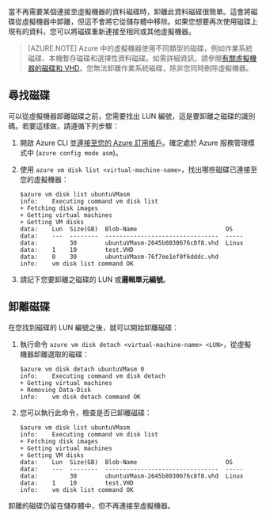 當不再需要某個連接至虛擬機器的資料磁碟時，卸離此資料磁碟很簡單。這會將磁碟從虛擬機器中卸離，但這不會將它從儲存體中移除。如果您想要再次使用磁碟上現有的資料，您可以將磁碟重新連接至相同或其他虛擬機器。

> [AZURE.NOTE] Azure 中的虛擬機器使用不同類型的磁碟，例如作業系統磁碟、本機暫存磁碟和選擇性資料磁碟。如需詳細資訊，請參閱[有關虛擬機器的磁碟和 VHD](../articles/virtual-machines/virtual-machines-linux-about-disks-vhds.md)。您無法卸離作業系統磁碟，除非您同時刪除虛擬機器。

## 尋找磁碟

可以從虛擬機器卸離磁碟之前，您需要找出 LUN 編號，這是要卸離之磁碟的識別碼。若要這樣做，請遵循下列步驟：

1. 	開啟 Azure CLI 並[連接至您的 Azure 訂用帳戶](../articles/xplat-cli-connect.md)。確定處於 Azure 服務管理模式中 (`azure config mode asm`)。

2. 	使用 `azure vm disk list
	<virtual-machine-name>`，找出哪些磁碟已連接至您的虛擬機器：

		$azure vm disk list ubuntuVMasm
		info:    Executing command vm disk list
		+ Fetching disk images
		+ Getting virtual machines
		+ Getting VM disks
		data:    Lun  Size(GB)  Blob-Name                         OS
		data:    ---  --------  --------------------------------  -----
		data:         30        ubuntuVMasm-2645b8030676c8f8.vhd  Linux
		data:    1    10        test.VHD
		data:    0    30        ubuntuVMasm-76f7ee1ef0f6dddc.vhd
		info:    vm disk list command OK

3. 	請記下您要卸離之磁碟的 LUN 或**邏輯單元編號**。


## 卸離磁碟

在您找到磁碟的 LUN 編號之後，就可以開始卸離磁碟：

1. 	執行命令 `azure vm disk detach
 	<virtual-machine-name> <LUN>`，從虛擬機器卸離選取的磁碟：

		$azure vm disk detach ubuntuVMasm 0
		info:    Executing command vm disk detach
		+ Getting virtual machines
		+ Removing Data-Disk
		info:    vm disk detach command OK

2. 	您可以執行此命令，檢查是否已卸離磁碟：

		$azure vm disk list ubuntuVMasm
		info:    Executing command vm disk list
		+ Fetching disk images
		+ Getting virtual machines
		+ Getting VM disks
		data:    Lun  Size(GB)  Blob-Name                         OS
		data:    ---  --------  --------------------------------  -----
		data:         30        ubuntuVMasm-2645b8030676c8f8.vhd  Linux
		data:    1    10        test.VHD
		info:    vm disk list command OK

卸離的磁碟仍留在儲存體中，但不再連接至虛擬機器。

<!---HONumber=AcomDC_0406_2016-->